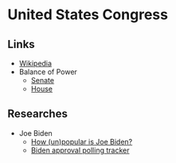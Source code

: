 # United States Congress

## Links

- [Wikipedia](https://en.wikipedia.org/wiki/United_States_Congress)
- Balance of Power
  - [Senate](https://about.bgov.com/brief/balance-of-power-a-partisan-convergence-in-the-senate/)
  - [House](https://about.bgov.com/brief/balance-of-power-the-house-seats-up-for-grabs/)

## Researches

- Joe Biden
  - [How (un)popular is Joe Biden?](https://projects.fivethirtyeight.com/biden-approval-rating/)
  - [Biden approval polling tracker](https://graphics.reuters.com/USA-BIDEN/POLL/nmopagnqapa/)
